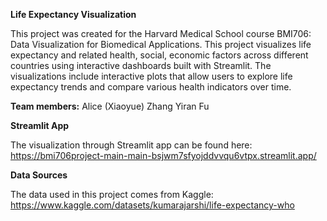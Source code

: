 **Life Expectancy Visualization**

This project was created for the Harvard Medical School course BMI706: Data Visualization for Biomedical Applications.
This project visualizes life expectancy and related health, social, economic factors across different countries using interactive dashboards built with Streamlit. The visualizations include interactive plots that allow users to explore life expectancy trends and compare various health indicators over time.

**Team members:**
Alice (Xiaoyue) Zhang
Yiran Fu

**Streamlit App**

The visualization through Streamlit app can be found here: https://bmi706project-main-main-bsjwm7sfyojddvvqu6vtpx.streamlit.app/ 


**Data Sources**

The data used in this project comes from Kaggle: https://www.kaggle.com/datasets/kumarajarshi/life-expectancy-who 

